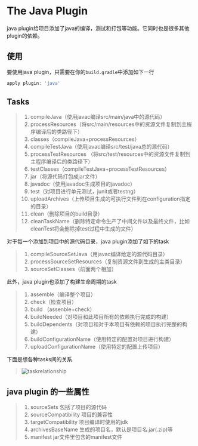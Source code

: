 The Java Plugin
===============

java plugin给项目添加了java的编译，测试和打包等功能。它同时也是很多其他plugin的依赖。

## 使用
要使用java plugin，只需要在你的`build.gradle`中添加如下一行
```groovy
apply plugin: 'java'
```
## Tasks
> 1. compileJava（使用javac编译src/main/java中的源代码）
> 2. processResources（将src/main/resources中的资源文件复制到主程序编译后的类路径下）
> 3. classes（compileJava+processResources）
> 4. compileTestJava（使用javac编译src/test/java总的源代码）
> 5. processTestResources （将src/test/resources中的资源文件复制到主程序编译后的类路径下）
> 6. testClasses（compileTestJava+processTestResources）
> 7. jar（将源代码打包成jar文件）
> 8. javadoc（使用javadoc生成项目的javadoc）
> 9. test（对项目进行单元测试，junit或者testng）
> 10. uploadArchives（上传项目生成的可执行文件到在configuration指定的目录）
> 11. clean（删除项目的build目录）
> 12. cleanTaskName（删除特定命令生产了中间文件以及最终文件，比如cleanTest将会删除掉test过程中生成的文件）

对于每一个添加到项目中的源代码目录，java plugin添加了如下的task
> 1. compileSourceSetJava（用javac编译给定的源代码目录）
> 2. processSourceSetResources（复制资源文件到生成的主类目录）
> 3. sourceSetClasses（前面两个相加）

此外，java plugin也添加了构建生命周期的task
> 1. assemble（编译整个项目）
> 2. check（检查项目）
> 3. build （assenble+check）
> 4. buildNeeded（对项目和此项目所有的依赖执行完成的构建）
> 5. buildDependents（对项目和对于本项目有依赖的项目执行完整的构建）
> 6. buildConfigurationName（使用特定的配置对项目进行构建）
> 7. uploadConfigurationName（使用特定的配置上传项目）

下面是想各种tasks间的关系
> ![taskrelationship](http://www.gradle.org/docs/current/userguide/img/javaPluginTasks.png)

## java plugin 的一些属性
> 1. sourceSets 包括了项目的源代码
> 2. sourceCompatibility 项目的兼容性
> 3. targetCompatibility 项目编译时使用的jdk
> 4. archivesBaseName 生成的项目名，默认是项目名.jar(.zip)等
> 5. manifest jar文件里包含的manifest文件
